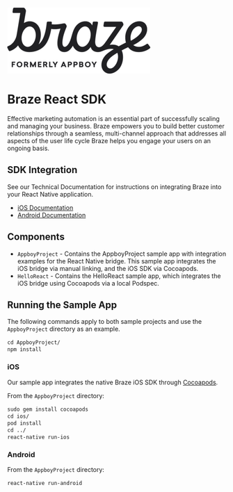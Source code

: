 ![Braze Logo](https://github.com/Appboy/appboy-react-sdk/blob/master/braze-logo.png)

# Braze React SDK

Effective marketing automation is an essential part of successfully scaling and managing your business. Braze empowers you to build better customer relationships through a seamless, multi-channel approach that addresses all aspects of the user life cycle Braze helps you engage your users on an ongoing basis.

## SDK Integration

See our Technical Documentation for instructions on integrating Braze into your React Native application.
- [iOS Documentation](https://www.braze.com/documentation/React_Native/iOS/)
- [Android Documentation](https://www.braze.com/documentation/React_Native/Android_and_FireOS/)


## Components

- `AppboyProject` - Contains the AppboyProject sample app with integration examples for the React Native bridge. This sample app integrates the iOS bridge via manual linking, and the iOS SDK via Cocoapods.
- `HelloReact` - Contains the HelloReact sample app, which integrates the iOS bridge using Cocoapods via a local Podspec.

## Running the Sample App

The following commands apply to both sample projects and use the `AppboyProject` directory as an example.

```
cd AppboyProject/
npm install
```

### iOS
Our sample app integrates the native Braze iOS SDK through [Cocoapods](https://guides.cocoapods.org/using/getting-started.html).

From the `AppboyProject` directory:
```
sudo gem install cocoapods
cd ios/
pod install
cd ../
react-native run-ios
```

### Android
From the `AppboyProject` directory:
```
react-native run-android
```
